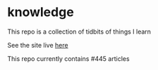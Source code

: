 # knowledge

This repo is a collection of tidbits of things I learn

See the site live [here](https://mark1626.github.io/knowledge/)

This repo currently contains #445 articles
